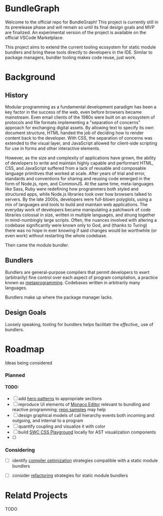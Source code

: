 # BundleGraph

Welcome to the official repo for BundleGraph! This project is currently still in its prerelease phase and will remain so until its final design goals and MVP are finalized. An experimental version of the project is available on the official VSCode Marketplace. 

This project aims to extend the current tooling ecosystem for static module bundlers and bring these tools directly to developers in the IDE. Similar to package managers, bundler tooling makes code reuse, just work.


# Background

## History

Modular programming as a fundamental development paradigm has been a key factor in the success of the web, even before browsers became mainstream. Even email clients of the 1980s were built on an ecosystem of protocols and file formats implementing a "separation of concerns" approach for exchanging digital assets. By allowing text to specify its own document structure, HTML handed the job of deciding how to render content back to the developer. With CSS, the separation of concerns was extended to the visual layer, and JavaScript allowed for client-side scripting for use in forms and other interactive elements.

However, as the size and complexity of applications have grown, the ability of developers to write and maintain highly capable and performant HTML, CSS, and JavaScript suffered from a lack of reusable and composable language primitives that worked at scale.
After years of trial and error, standards and conventions for sharing and reusing code emerged in the form of Node.js, npm, and CommonJS. At the same time, meta-languages like Sass, Ruby were redefining how programmers both styled and structured apps, while Node.js libraries took over how browsers talked to servers. By the late 2000s, developers were full-blown polyglots, using a mix of languages and tools to build and maintain web applications. The everyday work of developers became manipulating a patchwork of code libraries colossal in size, written in multiple languages, and strung together in mind-numbingly large scripts. Often, the nuances involved with altering a codebase significantly were known only to God, and (thanks to Turing) there was no hope in ever knowing if said changes would be worthwhile (or even work) without restarting the whole codebase.

Then came the module bundler. 

## Bundlers

Bundlers are general-purpose compilers that permit developers to exert (arbitrarily) fine control over each aspect of program compilation, a practice known as [metaprogramming](https://en.wikipedia.org/wiki/Metaprogramming). Codebases written in arbitrarily many languages.

Bundlers make up where the package manager lacks.


## Design Goals

Loosely speaking, tooling for bundlers helps facilitatr the *effective_* use of bundlers. 

# Roadmap

Ideas being considered

### Planned
#### TODO:
- [ ] add [hero patterns](https://heropatterns.com/) to appropriate sections
- [ ] reproduce UI elements of [Monaco Editor](https://microsoft.github.io/monaco-editor/) relevant to bundling and reactive programming; [repo samples](https://github.com/microsoft/monaco-editor/tree/main/samples) may help
- [ ] design graphical models of call hierarchy events both incoming and outgoing, and internal to a program
- [ ] quantify coupling and visualize it with color
- [ ] build [SWC CSS Playground](https://swc-css.netlify.app/?code=eJwDAAAAAAE) locally for AST visualization components
- [ ] 

### Considering

- [ ] identify [compiler optimization](https://en.wikipedia.org/wiki/Optimizing_compiler) strategies compatible with a static module bundlers
- [ ] consider [refactoring](https://refactoring.com/) strategies for static module bundlers


# Relatd Projects
TODO